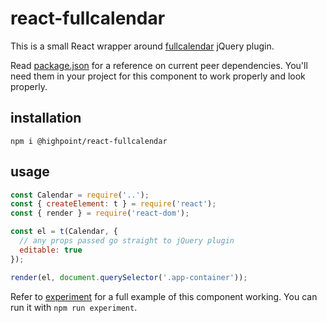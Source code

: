 # react-fullcalendar

This is a small React wrapper around [fullcalendar](https://fullcalendar.io/) jQuery plugin.

Read [package.json]() for a reference on current peer dependencies.
You'll need them in your project for this component to work properly and look properly.

## installation

`npm i @highpoint/react-fullcalendar`  


## usage

```js
const Calendar = require('..');
const { createElement: t } = require('react');
const { render } = require('react-dom');

const el = t(Calendar, {
  // any props passed go straight to jQuery plugin
  editable: true
});

render(el, document.querySelector('.app-container'));
```

Refer to [experiment]() for a full example of this component working.
You can run it with `npm run experiment`.
